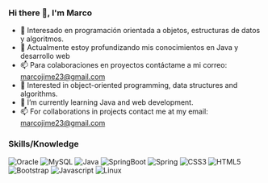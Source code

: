 ### Hi there 👋, I'm Marco

- 👀 Interesado en programación orientada a objetos, estructuras de datos y algoritmos.
- 🌱 Actualmente estoy profundizando mis conocimientos en Java y desarrollo web
- 📫 Para colaboraciones en proyectos contáctame a mi correo: marcojime23@gmail.com
- 👀 Interested in object-oriented programming, data structures and algorithms.
- 🌱 I’m currently learning Java and web development.
- 📫 For collaborations in projects contact me at my email: marcojime23@gmail.com

### Skills/Knowledge
![Oracle](https://img.shields.io/badge/Oracle-F80000?style=for-the-badge&logo=Oracle&logoColor=white)
![MySQL](https://img.shields.io/badge/MySQL-005C84?style=for-the-badge&logo=mysql&logoColor=white)
![Java](https://img.shields.io/badge/Java-ED8B00?style=for-the-badge&logo=java&logoColor=white)
![SpringBoot](https://img.shields.io/badge/Spring_Boot-F2F4F9?style=for-the-badge&logo=spring-boot)
![Spring](https://img.shields.io/badge/Spring-6DB33F?style=for-the-badge&logo=spring&logoColor=white)
![CSS3](https://img.shields.io/badge/CSS3-1572B6?style=for-the-badge&logo=css3&logoColor=white)
![HTML5](https://img.shields.io/badge/HTML5-E34F26?style=for-the-badge&logo=html5&logoColor=white)
![Bootstrap](https://img.shields.io/badge/Bootstrap-563D7C?style=for-the-badge&logo=bootstrap&logoColor=white)
![Javascript](https://img.shields.io/badge/JavaScript-323330?style=for-the-badge&logo=javascript&logoColor=F7DF1E)
![Linux](https://img.shields.io/badge/Linux-FCC624?style=for-the-badge&logo=linux&logoColor=black)
